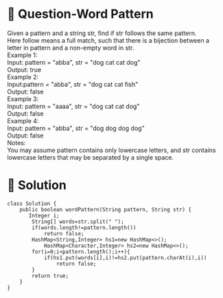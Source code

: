# :japanese_goblin: Question-Word Pattern

Given a pattern and a string str, find if str follows the same pattern.  
Here follow means a full match, such that there is a bijection between a letter in pattern and a non-empty word in str.  
Example 1:  
Input: pattern = "abba", str = "dog cat cat dog"  
Output: true  
Example 2:  
Input:pattern = "abba", str = "dog cat cat fish"  
Output: false  
Example 3:  
Input: pattern = "aaaa", str = "dog cat cat dog"  
Output: false  
Example 4:  
Input: pattern = "abba", str = "dog dog dog dog"  
Output: false  
Notes:  
You may assume pattern contains only lowercase letters, and str contains lowercase letters that may be separated by a single space.  

# :bento: Solution

```
class Solution {
    public boolean wordPattern(String pattern, String str) {
       Integer i;
        String[] words=str.split(" ");
        if(words.length!=pattern.length())
            return false;
        HashMap<String,Integer> hs1=new HashMap<>();
            HashMap<Character,Integer> hs2=new HashMap<>();  
        for(i=0;i<pattern.length();i++){
            if(hs1.put(words[i],i)!=hs2.put(pattern.charAt(i),i))
                return false;
        }
        return true;
    }
}
```
